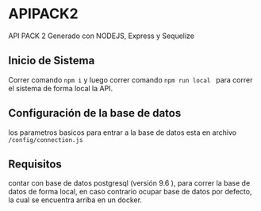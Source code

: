 # APIPACK2

API PACK 2 Generado con NODEJS, Express y Sequelize
## Inicio de Sistema

Correr comando `npm i` y luego correr comando  `npm run local ` para correr el sistema de forma local la API. 


## Configuración de la base de datos

los parametros basicos para entrar a la base de datos esta en archivo  `/config/connection.js`


## Requisitos

contar con base de datos postgresql (versión 9.6 ), para correr la base de datos de forma local,
en caso contrario ocupar base de datos por defecto, la cual se encuentra arriba en un docker.
